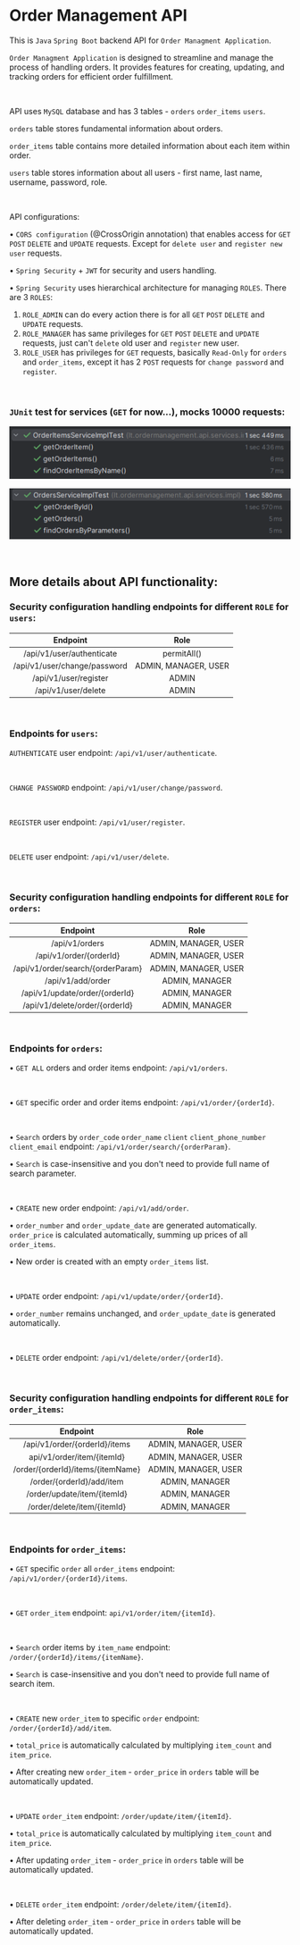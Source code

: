 # Order Management API

This is `Java` `Spring Boot` backend API for `Order Managment Application`.

`Order Managment Application` is designed to streamline and manage the process of handling orders.
It provides features for creating, updating, and tracking orders for efficient order fulfillment.

<br>

API uses `MySQL` database and has 3 tables - `orders` `order_items` `users`.

`orders` table stores fundamental information about orders. 

`order_items` table contains more detailed information about each item within order. 

`users` table stores information about all users - first name, last name, username, password, role.

<br>

API configurations:

• `CORS configuration` (@CrossOrigin annotation) that enables access for `GET` `POST` `DELETE` and `UPDATE` requests. 
Except for `delete user` and `register new user` requests. 

• `Spring Security` + `JWT` for security and users handling.

• `Spring Security` uses hierarchical architecture for managing `ROLES`. There are 3 `ROLES`:
1. `ROLE_ADMIN` can do every action there is for all `GET` `POST` `DELETE` and `UPDATE` requests. 
2. `ROLE_MANAGER` has same privileges for `GET` `POST` `DELETE` and `UPDATE` requests, just can't `delete` old user and 
`register` new user. 
3. `ROLE_USER` has privileges for `GET` requests, basically `Read-Only` for `orders` and `order_items`, except it has 2 
`POST` requests for `change password` and `register`.

<br>

### `JUnit` test for services (`GET` for now...), mocks 10000 requests:

![img_2.png](readmeImg/img_2.png)

![img_1.png](readmeImg/img_1.png)

<br>

## More details about API functionality:

### Security configuration handling endpoints for different `ROLE` for `users`:

|           Endpoint           |         Role         |
|:----------------------------:|:--------------------:|
|  /api/v1/user/authenticate   |     permitAll()      |
| /api/v1/user/change/password | ADMIN, MANAGER, USER |
|    /api/v1/user/register     |        ADMIN         |
|     /api/v1/user/delete      |        ADMIN         |

<br>

### Endpoints for `users`:

`AUTHENTICATE` user endpoint: `/api/v1/user/authenticate`.

<br>

`CHANGE PASSWORD` endpoint: `/api/v1/user/change/password`.

<br>

`REGISTER` user endpoint: `/api/v1/user/register`.

<br>

`DELETE` user endpoint: `/api/v1/user/delete`.

<br>

### Security configuration handling endpoints for different `ROLE` for `orders`:

|               Endpoint                |         Role         |
|:-------------------------------------:|:--------------------:|
|            /api/v1/orders             | ADMIN, MANAGER, USER |
|        /api/v1/order/{orderId}        | ADMIN, MANAGER, USER |
|   /api/v1/order/search/{orderParam}   | ADMIN, MANAGER, USER |
|           /api/v1/add/order           |    ADMIN, MANAGER    |
|    /api/v1/update/order/{orderId}     |    ADMIN, MANAGER    |
|    /api/v1/delete/order/{orderId}     |    ADMIN, MANAGER    |

<br>

### Endpoints for `orders`:

• `GET ALL` orders and order items endpoint: `/api/v1/orders`.

<br>

• `GET` specific order and order items endpoint: `/api/v1/order/{orderId}`.

<br>

• `Search` orders by `order_code` `order_name` `client` `client_phone_number` `client_email` endpoint: `/api/v1/order/search/{orderParam}`.

• `Search` is case-insensitive and you don't need to provide full name of search parameter.

<br>

• `CREATE` new order endpoint: `/api/v1/add/order`.

• `order_number` and `order_update_date` are generated automatically. `order_price` is calculated automatically, summing up prices of all `order_items`.

• New order is created with an empty `order_items` list.

<br>

• `UPDATE` order endpoint: `/api/v1/update/order/{orderId}`.

• `order_number` remains unchanged, and `order_update_date` is generated automatically.

<br>

• `DELETE` order endpoint: `/api/v1/delete/order/{orderId}`.

<br>

### Security configuration handling endpoints for different `ROLE` for `order_items`:

|                     Endpoint                      |         Role         |
|:-------------------------------------------------:|:--------------------:|
|           /api/v1/order/{orderId}/items           | ADMIN, MANAGER, USER |
|            api/v1/order/item/{itemId}             | ADMIN, MANAGER, USER |
|         /order/{orderId}/items/{itemName}         | ADMIN, MANAGER, USER |
|             /order/{orderId}/add/item             |    ADMIN, MANAGER    |
|            /order/update/item/{itemId}            |    ADMIN, MANAGER    |
|            /order/delete/item/{itemId}            |    ADMIN, MANAGER    |

<br>

### Endpoints for `order_items`:

• `GET` specific `order` all `order_items` endpoint: `/api/v1/order/{orderId}/items`.

<br>

• `GET` `order_item` endpoint: `api/v1/order/item/{itemId}`.

<br>

• `Search` order items by `item_name` endpoint: `/order/{orderId}/items/{itemName}`.

• `Search` is case-insensitive and you don't need to provide full name of search item.

<br>

• `CREATE` new `order_item` to specific `order` endpoint: `/order/{orderId}/add/item`.

• `total_price` is automatically calculated by multiplying `item_count` and `item_price`.

• After creating new `order_item` - `order_price` in `orders` table will be automatically updated.

<br>

• `UPDATE` `order_item` endpoint: `/order/update/item/{itemId}`.

• `total_price` is automatically calculated by multiplying `item_count` and `item_price`.

• After updating `order_item` - `order_price` in `orders` table will be automatically updated.

<br>

• `DELETE` `order_item` endpoint: `/order/delete/item/{itemId}`.

• After deleting `order_item` - `order_price` in `orders` table will be automatically updated.